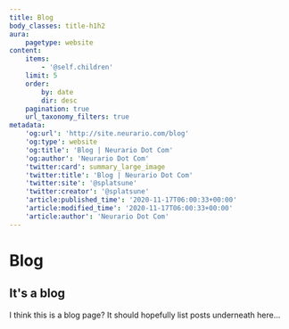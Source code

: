 ```yaml
---
title: Blog
body_classes: title-h1h2
aura:
    pagetype: website
content:
    items:
        - '@self.children'
    limit: 5
    order:
        by: date
        dir: desc
    pagination: true
    url_taxonomy_filters: true
metadata:
    'og:url': 'http://site.neurario.com/blog'
    'og:type': website
    'og:title': 'Blog | Neurario Dot Com'
    'og:author': 'Neurario Dot Com'
    'twitter:card': summary_large_image
    'twitter:title': 'Blog | Neurario Dot Com'
    'twitter:site': '@splatsune'
    'twitter:creator': '@splatsune'
    'article:published_time': '2020-11-17T06:00:33+00:00'
    'article:modified_time': '2020-11-17T06:00:33+00:00'
    'article:author': 'Neurario Dot Com'
---
```


# Blog
## It's a blog

I think this is a blog page? It should hopefully list posts underneath here...